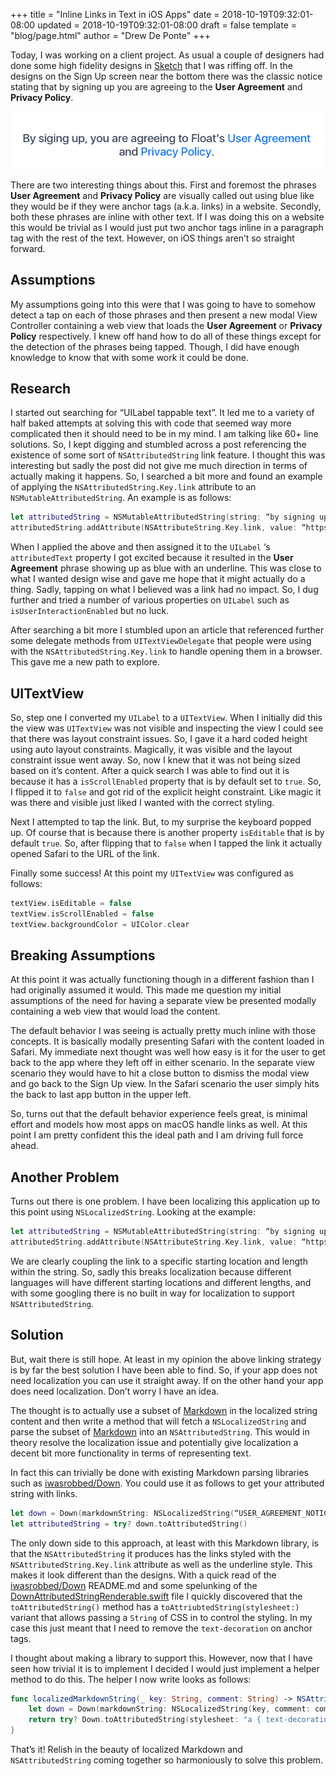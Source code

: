 +++
title = "Inline Links in Text in iOS Apps"
date = 2018-10-19T09:32:01-08:00
updated = 2018-10-19T09:32:01-08:00
draft = false
template = "blog/page.html"
author = "Drew De Ponte"
+++

Today, I was working on a client project. As usual a couple of  designers had done some high fidelity designs in [Sketch](https://www.sketchapp.com) that I was riffing off. In the designs on the Sign Up screen near the bottom there was the classic notice stating that by signing up you are agreeing to the **User Agreement** and **Privacy Policy**.

![User Agreement Notice](user_agreement_notice_screenshot.jpg)

There are two interesting things about this. First and foremost the phrases **User Agreement** and **Privacy Policy** are visually called out using blue like they would be if they were anchor tags (a.k.a. links) in a website. Secondly, both these phrases are inline with other text. If I was doing this on a website this would be trivial as I would just put two anchor tags inline in a paragraph tag with the rest of  the text. However, on iOS things aren’t so straight forward.

## Assumptions
My assumptions going into this were that I was going to have to somehow detect a tap on each of  those phrases and then present a new modal View Controller containing a web view that loads the **User Agreement** or **Privacy Policy** respectively.  I knew off hand how to do all of these things except for the detection of the phrases being tapped. Though, I did have enough knowledge to know that with some work it could be done.

## Research
I started out searching for “UILabel tappable text”. It led me to a variety of half baked attempts at solving this with code that seemed way more complicated then it should need to be in my mind. I am talking like 60+ line solutions. So, I kept digging and stumbled across a post referencing the existence of some sort of `NSAttributedString` link feature. I thought this was interesting but sadly the post did not give me much direction in terms of actually making it happens. So, I searched a bit more and found an example of applying the `NSAttributedString.Key.link` attribute to an `NSMutableAttributedString`. An example is as follows:

```swift
let attributedString = NSMutableAttributedString(string: “by signing up, you are agreeing to Float’s User Agreement and Privacy Policy.”)
attributedString.addAttribute(NSAttributeString.Key.link, value: “https://example.com/policy”, range: NSRange(location: 43, length: 14)
```

When I applied the above and then assigned it to the `UILabel` ‘s `attributedText` property I got excited because it resulted in the **User Agreement** phrase showing up as blue with an underline. This was close to what I wanted design wise and gave me hope that it might actually do a thing. Sadly, tapping on what I believed was a link had no impact. So, I dug further and tried a number of various properties on `UILabel` such as `isUserInteractionEnabled` but no luck. 

After searching a bit more I stumbled upon an article that referenced further some delegate methods from `UITextViewDelegate` that people were using with the `NSAttributedString.Key.link` to handle opening them in a browser. This gave me a new path to explore.

## UITextView
So, step one I converted my `UILabel` to a `UITextView`. When I initially did this the view was `UITextView` was not visible and inspecting the view I could see that there was layout constraint issues. So, I gave it a hard coded height using auto layout constraints. Magically, it was visible and the layout constraint issue went away. So, now I knew that it was not being sized based on it’s content. After a quick search I was able to find out it is because it has a `isScrollEnabled` property that is by default set to `true`. So, I flipped it to `false` and got rid of the explicit height constraint. Like magic it was there and visible just liked I wanted with the correct styling.

Next I attempted to tap the link. But, to my surprise the keyboard popped up. Of course that is because there is another property `isEditable` that is by default `true`. So, after flipping that to `false` when I tapped the link it actually opened Safari to the URL of the link.

Finally some success! At this point my `UITextView` was configured as follows:

```swift
textView.isEditable = false
textView.isScrollEnabled = false
textView.backgroundColor = UIColor.clear
```

## Breaking Assumptions
At this point it was actually functioning though in a different fashion than I had originally assumed it would. This made me question my initial assumptions of the need for having a separate view be presented modally containing a web view that would load the content.

The default behavior I was seeing is actually pretty much inline with those concepts. It is basically modally presenting Safari with the content loaded in Safari. My immediate next thought was well how easy is it for the user to get back to the app where they left off in either scenario. In the separate view scenario they would have to hit a close button to dismiss the modal view and go back to the Sign Up view. In the Safari scenario the user simply hits the back to last app button in the upper left.

So, turns out that the default behavior experience feels great, is minimal effort and models how most apps on macOS handle links as well. At this point I am pretty confident this the ideal path and I am driving full force ahead. 

## Another Problem
Turns out there is one problem. I have been localizing this application up to this point using `NSLocalizedString`. Looking at the example:

```swift
let attributedString = NSMutableAttributedString(string: “by signing up, you are agreeing to Float’s User Agreement and Privacy Policy.”)
attributedString.addAttribute(NSAttributeString.Key.link, value: “https://example.com/policy”, range: NSRange(location: 43, length: 14)
```

We are clearly coupling the link to a specific starting location and length within the string. So, sadly this breaks localization because different languages will have different starting locations and different lengths, and with some googling there is no built in way for localization to support `NSAttributedString`. 

## Solution
But, wait there is still hope. At least in my opinion the above linking strategy is by far the best solution I have been able to find. So, if your app does not need localization you can use it straight away. If on the other hand your app does need localization. Don’t worry I have an idea.

The thought is to actually use a subset of [Markdown](https://daringfireball.net/projects/markdown/syntax) in the localized string content and then write a method that will fetch a `NSLocalizedString` and parse the subset of [Markdown](https://daringfireball.net/projects/markdown/syntax) into an `NSAttributedString`. This would in theory resolve the localization issue and potentially give localization a decent bit more functionality in terms of representing text.

In fact this can trivially be done with existing Markdown parsing libraries such as [iwasrobbed/Down](https://github.com/iwasrobbed/Down). You could use it as follows to get your attributed string with links.

```swift
let down = Down(markdownString: NSLocalizedString(“USER_AGREEMENT_NOTICE”, comment: “User Agreement Notice”))
let attributedString = try? down.toAttributedString()
```

The only down side to this approach, at least with this Markdown library, is that the `NSAttributedString` it produces has the links styled with the `NSAttributedString.Key.link` attribute as well as the underline style. This makes it look different than the designs.  With a quick read of the [iwasrobbed/Down](https://github.com/iwasrobbed/Down) README.md and some spelunking of the [DownAttributedStringRenderable.swift](https://github.com/iwasrobbed/Down/blob/master/Source/Renderers/DownAttributedStringRenderable.swift) file I quickly discovered that the `toAttributedString()` method has a `toAttriubtedString(stylesheet:)` variant that allows passing a `String` of CSS in to control the styling. In my case this just meant that I need to remove the `text-decoration` on anchor tags.

I thought about making a library to support this. However, now that I have seen how trivial it is to implement I decided I would just implement a helper method to do this. The helper I now write looks as follows:

```swift
func localizedMarkdownString(_ key: String, comment: String) -> NSAttributedString? {
	let down = Down(markdownString: NSLocalizedString(key, comment: comment))
	return try? Down.toAttributedString(stylesheet: "a { text-decoration: none; }")
}
```

That’s it! Relish in the beauty of localized Markdown and `NSAttributedString` coming together so harmoniously to solve this problem.
